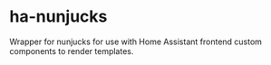 # ha-nunjucks
Wrapper for nunjucks for use with Home Assistant frontend custom components to render templates.
